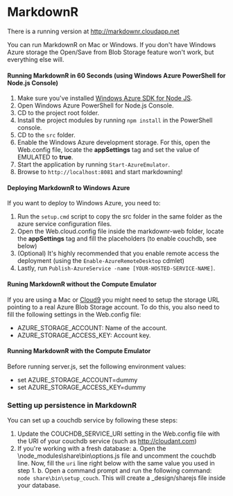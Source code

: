 # MarkdownR 

There is a running version at http://markdownr.cloudapp.net

You can run MarkdownR on Mac or Windows. If you don't have Windows Azure storage the Open/Save from Blob Storage feature won't work, but everything else will.

#### Running MarkdownR in 60 Seconds (using Windows Azure PowerShell for Node.js Console) ####

1. Make sure you've installed [Windows Azure SDK for Node JS](http://www.microsoft.com/web/gallery/install.aspx?appid=azurenodepowershell&clcid=0x40a).
2. Open Windows Azure PowerShell for Node.js Console.
3. CD to the project root folder.
4. Install the project modules by running `npm install` in the PowerShell console.
5. CD to the `src` folder.
6. Enable the Windows Azure development storage. For this, open the Web.config file, locate the **appSettings** tag and set the value of EMULATED to **true**.
7. Start the application by running `Start-AzureEmulator`.
8. Browse to `http://localhost:8081` and start markdowning!

#### Deploying MarkdownR to Windows Azure ####
If you want to deploy to Windows Azure, you need to:

1. Run the `setup.cmd` script to copy the src folder in the same folder as the azure service configuration files.
2. Open the Web.cloud.config file inside the markdownr-web folder, locate the **appSettings** tag and fill the placeholders (to enable couchdb, see below)
3. (Optional) It's highly recommended that you enable remote access the deployment (using the `Enable-AzureRemoteDesktop` cdmlet)
4. Lastly, run `Publish-AzureService -name [YOUR-HOSTED-SERVICE-NAME]`. 

#### Runing MarkdownR without the Compute Emulator ####
If you are using a Mac or [Cloud9](http://c9.io) you might need to setup the storage URL pointing to a real Azure Blob Storage account. To do this, you also need to fill the following settings in the Web.config file:

* AZURE_STORAGE_ACCOUNT: Name of the account.
* AZURE_STORAGE_ACCESS_KEY: Account key.

#### Running MarkdownR with the Compute Emulator ####
Before running server.js, set the following environment values:
* set AZURE_STORAGE_ACCOUNT=dummy
* set AZURE_STORAGE_ACCESS_KEY=dummy

### Setting up persistence in MarkdownR ###

You can set up a couchdb service by following these steps:

1. Update the COUCHDB_SERVICE_URI setting in the Web.config file with the URI of your couchdb service (such as http://cloudant.com)
2. If you're working with a fresh database:
	a. Open the \node_modules\share\bin\options.js file and uncomment the couchdb line. Now, fill the `uri` line right below with the same value you used in step 1.
	b. Open a command prompt and run the following command: `node share\bin\setup_couch`. This will create a _design/sharejs file inside your database.